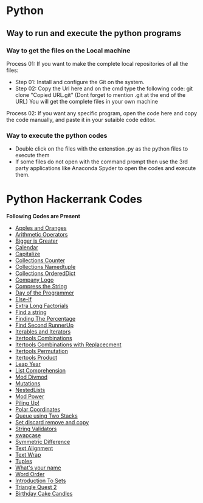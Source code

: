 # Python

## Way to run and execute the python programs
### Way to get the files on the Local machine
Process 01:  If you want to make the complete local repositories of all the files:
- Step 01: Install and configure the Git on the system.
- Step 02: Copy the Url here and on the cmd type the following code:  git clone "Copied URL.git"   (Dont forget to mention .git at the end of the URL)
You will get the complete files in your own machine

Process 02:  If you want any specific program, open the code here and copy the code manually, and paste it in your sutaible code editor.

### Way to execute the python codes
- Double click on the files with the extenstion .py as the python files to execute them
- If some files do not open with the command prompt then use the 3rd party applications like Anaconda Spyder to open the codes and execute them.

# Python Hackerrank Codes

**Following Codes are Present**

- [Apples and Oranges](https://github.com/swapnanildutta/Hackerrank-Codes/blob/master/Python/apple-and-orange.py)
- [Arithmetic Operators](https://github.com/swapnanildutta/Hackerrank-Codes/blob/master/Python/ArithmeticOperators.py)
- [Bigger is Greater](https://github.com/swapnanildutta/Hackerrank-Codes/blob/master/Python/bigger-is-greater.py)
- [Calendar](https://github.com/wanda15tw/Hackerrank-Codes/blob/Python/CalendarModule/Python/CalendarModule.py)
- [Capitalize](https://github.com/swapnanildutta/Hackerrank-Codes/blob/master/Python/Capitalize!.py)
- [Collections Counter](https://github.com/swapnanildutta/Hackerrank-Codes/blob/master/Python/CollectionsCounter.py)
- [Collections Namedtuple](https://github.com/swapnanildutta/Hackerrank-Codes/blob/master/Python/CollectionsNamedtuple.py)
- [Collections OrderedDict](https://github.com/swapnanildutta/Hackerrank-Codes/blob/master/Python/CollectionsOrderedDict.py)
- [Company Logo](https://github.com/swapnanildutta/Hackerrank-Codes/blob/master/Python/company-logo.py)
- [Compress the String](https://github.com/swapnanildutta/Hackerrank-Codes/blob/master/Python/Compress%20the%20String.py)
- [Day of the Programmer](https://github.com/swapnanildutta/Hackerrank-Codes/blob/master/Python/Day-of-the-Programmer.py)
- [Else-If](https://github.com/swapnanildutta/Hackerrank-Codes/blob/master/Python/Else-If.py)
- [Extra Long Factorials](https://github.com/swapnanildutta/Hackerrank-Codes/blob/master/Python/ExtraLongFactorials.py)
- [Find a string](https://github.com/swapnanildutta/Hackerrank-Codes/blob/master/Python/Find%20a%20string.py)
- [Finding The Percentage](https://github.com/swapnanildutta/Hackerrank-Codes/blob/master/Python/FindingThePercentage.py)
- [Find Second RunnerUp](https://github.com/swapnanildutta/Hackerrank-Codes/blob/master/Python/FindSecondRunnerUp.py)
- [Iterables and Iterators](https://github.com/swapnanildutta/Hackerrank-Codes/blob/master/Python/Iterables%20and%20Iterators.py)
- [Itertools Combinations](https://github.com/swapnanildutta/Hackerrank-Codes/blob/master/Python/ItertoolsCombinations.py)
- [Itertools Combinations with Replacecment](https://github.com/swapnanildutta/Hackerrank-Codes/blob/master/Python/ItertoolsCombinations_with_replacement.py)
- [Itertools Permutation](https://github.com/swapnanildutta/Hackerrank-Codes/blob/master/Python/ItertoolsPermutations.py)
- [Itertools Product](https://github.com/swapnanildutta/Hackerrank-Codes/blob/master/Python/ItertoolsProduct.py)
- [Leap Year](https://github.com/swapnanildutta/Hackerrank-Codes/blob/master/Python/LeapYear.py)
- [List Comprehension](https://github.com/swapnanildutta/Hackerrank-Codes/blob/master/Python/ListComprehensions.py)
- [Mod Divmod](https://github.com/swapnanildutta/Hackerrank-Codes/blob/master/Python/ModDivmod.py)
- [Mutations](https://github.com/swapnanildutta/Hackerrank-Codes/blob/master/Python/Mutations.py)
- [NestedLists](https://github.com/swapnanildutta/Hackerrank-Codes/blob/master/Python/NestedLists.py)
- [Mod Power](https://github.com/swapnanildutta/Hackerrank-Codes/blob/master/Python/Power%20-%20Mod%20Power.py)
- [Piling Up!](https://github.com/swapnanildutta/Hackerrank-Codes/blob/master/Python/piling-up.py)
- [Polar Coordinates](https://github.com/wanda15tw/Hackerrank-Codes/blob/Python/CalendarModule/Python/Polar%20Coordinates.py)
- [Queue using Two Stacks](https://github.com/bolajixi/Hackerrank-Codes/blob/Add_Queue-DoubleStack/Python/QueueUsingTwoStacks.py)
- [Set discard remove and copy](<https://github.com/swapnanildutta/Hackerrank-Codes/blob/master/Python/Set%20.discard()%2C%20.remove()%20%26%20.pop().py>)
- [String Validators](https://github.com/swapnanildutta/Hackerrank-Codes/blob/master/Python/String%20Validators.py)
- [swapcase](https://github.com/swapnanildutta/Hackerrank-Codes/blob/master/Python/sWAPcASE.py)
- [Symmetric Difference](https://github.com/swapnanildutta/Hackerrank-Codes/blob/master/Python/SymmetricDifference.py)
- [Text Alignment](https://github.com/swapnanildutta/Hackerrank-Codes/blob/master/Python/Text%20Alignment.py)
- [Text Wrap](https://github.com/swapnanildutta/Hackerrank-Codes/blob/master/Python/Text%20Wrap.pyv)
- [Tuples](https://github.com/swapnanildutta/Hackerrank-Codes/blob/master/Python/Tuples.py)
- [What's your name](https://github.com/swapnanildutta/Hackerrank-Codes/blob/master/Python/What's%20Your%20Name.py)
- [Word Order](https://github.com/swapnanildutta/Hackerrank-Codes/blob/master/Python/Word%20Order.py)
- [Introduction To Sets](https://github.com/swapnanildutta/Hackerrank-Codes/blob/master/Python/IntroductionToSets.py)
- [Triangle Quest 2](https://github.com/swapnanildutta/Hackerrank-Codes/blob/master/Python/TriangleQuest2.py)
- [Birthday Cake Candles](https://github.com/swapnanildutta/Hackerrank-Codes/blob/master/Python/BirthdayCakeCandles.py)
